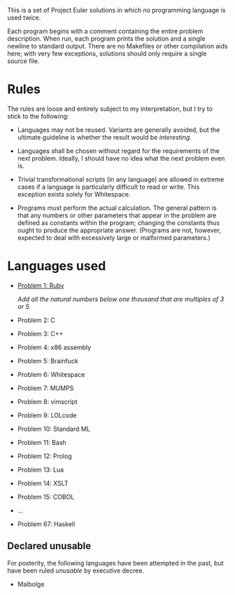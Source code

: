 This is a set of Project Euler solutions in which no programming language is
used twice.

Each program begins with a comment containing the entire problem description.
When run, each program prints the solution and a single newline to standard
output.  There are no Makefiles or other compilation aids here; with very few
exceptions, solutions should only require a single source file.


# Rules

The rules are loose and entirely subject to my interpretation, but I try to
stick to the following:

* Languages may not be reused.  Variants are generally avoided, but the
  ultimate guideline is whether the result would be _interesting_.

* Languages shall be chosen without regard for the requirements of the next
  problem.  Ideally, I should have no idea what the next problem even is.

* Trivial transformational scripts (in any language) are allowed in extreme
  cases if a language is particularly difficult to read or write.  This
  exception exists solely for Whitespace.

* Programs must perform the actual calculation.  The general pattern is that
  any numbers or other parameters that appear in the problem are defined as
  constants within the program; changing the constants thus ought to produce
  the appropriate answer.  (Programs are not, however, expected to deal with
  excessively large or malformed parameters.)


# Languages used

* [Problem 1: Ruby](001.rb)

    _Add all the natural numbers below one thousand that are multiples of 3 or 5._

* Problem 2: C
* Problem 3: C++
* Problem 4: x86 assembly
* Problem 5: Brainfuck
* Problem 6: Whitespace
* Problem 7: MUMPS
* Problem 8: vimscript
* Problem 9: LOLcode
* Problem 10: Standard ML
* Problem 11: Bash
* Problem 12: Prolog
* Problem 13: Lua
* Problem 14: XSLT
* Problem 15: COBOL
* ...
* Problem 67: Haskell

## Declared unusable

For posterity, the following languages have been attempted in the past, but
have been ruled _unusable_ by executive decree.

* Malbolge
